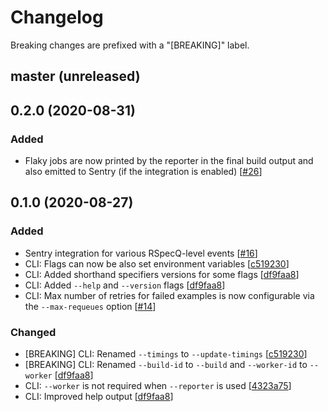 # Changelog

Breaking changes are prefixed with a "[BREAKING]" label.

## master (unreleased)



## 0.2.0 (2020-08-31)

### Added

- Flaky jobs are now printed by the reporter in the final build output and also
  emitted to Sentry (if the integration is enabled) [[#26](https://github.com/skroutz/rspecq/pull/26)]

## 0.1.0 (2020-08-27)

### Added

- Sentry integration for various RSpecQ-level events [[#16](https://github.com/skroutz/rspecq/pull/16)]
- CLI: Flags can now be also set environment variables [[c519230](https://github.com/skroutz/rspecq/commit/c5192303e229f361e8ac86ae449b4ea84d42e022)]
- CLI: Added shorthand specifiers versions for some flags [[df9faa8](https://github.com/skroutz/rspecq/commit/df9faa8ec6721af8357cfee4de6a2fe7b32070fc)]
- CLI: Added `--help` and `--version` flags [[df9faa8](https://github.com/skroutz/rspecq/commit/df9faa8ec6721af8357cfee4de6a2fe7b32070fc)]
- CLI: Max number of retries for failed examples is now configurable via the `--max-requeues` option [[#14](https://github.com/skroutz/rspecq/pull/14)]

### Changed

- [BREAKING] CLI: Renamed `--timings` to `--update-timings` [[c519230](https://github.com/skroutz/rspecq/commit/c5192303e229f361e8ac86ae449b4ea84d42e022)]
- [BREAKING] CLI: Renamed `--build-id` to `--build` and `--worker-id` to `--worker` [[df9faa8](https://github.com/skroutz/rspecq/commit/df9faa8ec6721af8357cfee4de6a2fe7b32070fc)]
- CLI: `--worker` is not required when `--reporter` is used [[4323a75](https://github.com/skroutz/rspecq/commit/4323a75ca357274069d02ba9fb51cdebb04e0be4)]
- CLI: Improved help output [[df9faa8](https://github.com/skroutz/rspecq/commit/df9faa8ec6721af8357cfee4de6a2fe7b32070fc)]
